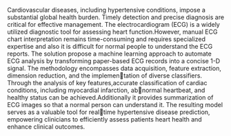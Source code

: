 Cardiovascular diseases, including hypertensive conditions, impose a substantial global health burden. Timely detection and precise diagnosis are critical for effective management. The electrocardiogram (ECG) is a widely utilized diagnostic tool for assessing heart function.However, manual ECG chart interpretation remains time-consuming and requires specialized expertise and also it is difficult for normal people to understand the ECG reports. The solution propose a machine learning approach to automate ECG analysis by transforming paper-based ECG records into a concise 1-D signal. The methodology encompasses data acquisition, feature extraction, dimension reduction, and the implementation of diverse classifiers. Through the analysis of key features,accurate classification of cardiac conditions, including myocardial infarction, abnormal heartbeat, and healthy status can be achieved.Additionally it provides summarization of ECG images so that a normal person can understand it. The resulting model serves as a valuable tool for realtime hypertensive disease prediction, empowering clinicians to efficiently assess patients heart health and enhance clinical outcomes.
